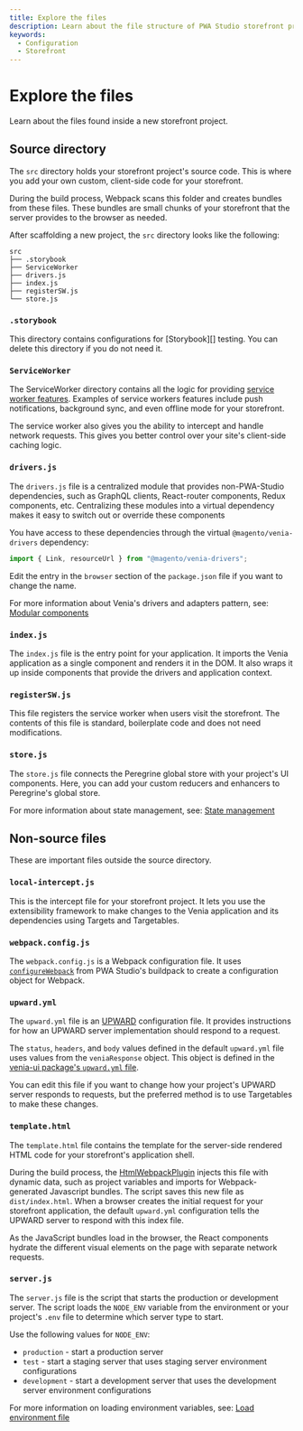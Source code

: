 ```yaml
---
title: Explore the files
description: Learn about the file structure of PWA Studio storefront projects.
keywords:
  - Configuration
  - Storefront
---
```


# Explore the files

Learn about the files found inside a new storefront project.

## Source directory

The `src` directory holds your storefront project's source code.
This is where you add your own custom, client-side code for your storefront.

During the build process, Webpack scans this folder and creates bundles from these files.
These bundles are small chunks of your storefront that the server provides to the browser as needed.

After scaffolding a new project, the `src` directory looks like the following:

```tree
src
├── .storybook
├── ServiceWorker
├── drivers.js
├── index.js
├── registerSW.js
└── store.js
```

### `.storybook`

This directory contains configurations for [Storybook][] testing.
You can delete this directory if you do not need it.

### `ServiceWorker`

The ServiceWorker directory contains all the logic for providing [service worker features][].
Examples of service workers features include push notifications, background sync, and even offline mode for your storefront.

The service worker also gives you the ability to intercept and handle network requests.
This gives you better control over your site's client-side caching logic.

[service worker features]: https://developers.google.com/web/fundamentals/primers/service-workers

### `drivers.js`

The `drivers.js` file is a centralized module that provides non-PWA-Studio dependencies, such as GraphQL clients, React-router components, Redux components, etc.
Centralizing these modules into a virtual dependency makes it easy to switch out or override these components

You have access to these dependencies through the virtual `@magento/venia-drivers` dependency:

```js
import { Link, resourceUrl } from "@magento/venia-drivers";
```

Edit the entry in the `browser` section of the `package.json` file if you want to change the name.

For more information about Venia's drivers and adapters pattern, see: [Modular components][]

[Modular components]: /guides/packages/venia/driver-adapter/

### `index.js`

The `index.js` file is the entry point for your application.
It imports the Venia application as a single component and renders it in the DOM.
It also wraps it up inside components that provide the drivers and application context.

### `registerSW.js`

This file registers the service worker when users visit the storefront.
The contents of this file is standard, boilerplate code and does not need modifications.

### `store.js`

The `store.js` file connects the Peregrine global store with your project's UI components.
Here, you can add your custom reducers and enhancers to Peregrine's global store.

For more information about state management, see: [State management][]

[state management]: /guides/general-concepts/state-management/

## Non-source files

These are important files outside the source directory.

### `local-intercept.js`

This is the intercept file for your storefront project.
It lets you use the extensibility framework to make changes to the Venia application and its dependencies using Targets and Targetables.

### `webpack.config.js`

The `webpack.config.js` is a Webpack configuration file.
It uses [`configureWebpack`][] from PWA Studio's buildpack to create a configuration object for Webpack.

[`configurewebpack`]: /api/buildpack/webpack/configure/

### `upward.yml`

The `upward.yml` file is an [UPWARD][] configuration file.
It provides instructions for how an UPWARD server implementation should respond to a request.

The `status`, `headers`, and `body` values defined in the default `upward.yml` file uses values from the `veniaResponse` object.
This object is defined in the [venia-ui package's `upward.yml` file][].

You can edit this file if you want to change how your project's UPWARD server responds to requests,
but the preferred method is to use Targetables to make these changes.

[upward]: /guides/packages/upward/
[venia-ui package's `upward.yml` file]: https://github.com/magento/pwa-studio/blob/develop/packages/venia-ui/upward.yml

### `template.html`

The `template.html` file contains the template for the server-side rendered HTML code for your storefront's application shell.

During the build process, the [HtmlWebpackPlugin][] injects this file with dynamic data, such as project variables and imports for Webpack-generated Javascript bundles.
The script saves this new file as `dist/index.html`.
When a browser creates the initial request for your storefront application, the default `upward.yml` configuration tells the UPWARD server to respond with this index file.

As the JavaScript bundles load in the browser, the React components hydrate the different visual elements on the page with separate network requests.

[htmlwebpackplugin]: https://webpack.js.org/plugins/html-webpack-plugin/

### `server.js`

The `server.js` file is the script that starts the production or development server.
The script loads the `NODE_ENV` variable from the environment or your project's `.env` file to determine which server type to start.

Use the following values for `NODE_ENV`:

- `production` - start a production server
- `test` - start a staging server that uses staging server environment configurations
- `development` - start a development server that uses the development server environment configurations

For more information on loading environment variables, see: [Load environment file][]

[load environment file]: /api/buildpack/cli/load-environment-file/
